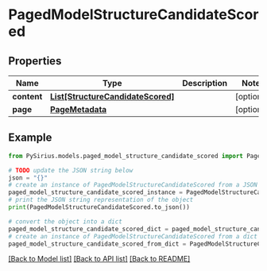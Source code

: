 # PagedModelStructureCandidateScored


## Properties

Name | Type | Description | Notes
------------ | ------------- | ------------- | -------------
**content** | [**List[StructureCandidateScored]**](StructureCandidateScored.md) |  | [optional] 
**page** | [**PageMetadata**](PageMetadata.md) |  | [optional] 

## Example

```python
from PySirius.models.paged_model_structure_candidate_scored import PagedModelStructureCandidateScored

# TODO update the JSON string below
json = "{}"
# create an instance of PagedModelStructureCandidateScored from a JSON string
paged_model_structure_candidate_scored_instance = PagedModelStructureCandidateScored.from_json(json)
# print the JSON string representation of the object
print(PagedModelStructureCandidateScored.to_json())

# convert the object into a dict
paged_model_structure_candidate_scored_dict = paged_model_structure_candidate_scored_instance.to_dict()
# create an instance of PagedModelStructureCandidateScored from a dict
paged_model_structure_candidate_scored_from_dict = PagedModelStructureCandidateScored.from_dict(paged_model_structure_candidate_scored_dict)
```
[[Back to Model list]](../README.md#documentation-for-models) [[Back to API list]](../README.md#documentation-for-api-endpoints) [[Back to README]](../README.md)


